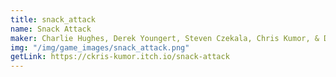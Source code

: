 ```yaml
---
title: snack_attack
name: Snack Attack
maker: Charlie Hughes, Derek Youngert, Steven Czekala, Chris Kumor, & Donovan Leverett
img: "/img/game_images/snack_attack.png"
getLink: https://ckris-kumor.itch.io/snack-attack
---
```


